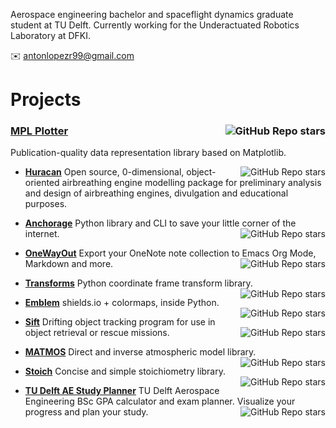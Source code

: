 Aerospace engineering bachelor and spaceflight dynamics graduate student at TU Delft. Currently working for the Underactuated Robotics Laboratory at DFKI.

✉️ antonlopezr99@gmail.com

# Projects

### [MPL Plotter](https://github.com/alopezrivera/mpl_plotter) <img align="right" alt="GitHub Repo stars" src="https://img.shields.io/github/stars/alopezrivera/mpl_plotter?style=social">
  
  Publication-quality data representation library based on Matplotlib.

- **[Huracan](https://github.com/alopezrivera/huracan)** <img align="right" alt="GitHub Repo stars" src="https://img.shields.io/github/stars/alopezrivera/huracan?style=social">
  Open source, 0-dimensional, object-oriented airbreathing engine modelling package for preliminary analysis and design of airbreathing engines, divulgation and educational purposes. 

- **[Anchorage](https://github.com/alopezrivera/anchorage)** Python library and CLI to save your little corner of the internet. <img align="right" alt="GitHub Repo stars" src="https://img.shields.io/github/stars/alopezrivera/anchorage?style=social">

- **[OneWayOut](https://github.com/alopezrivera/owo)** Export your OneNote note collection to Emacs Org Mode, Markdown and more. <img align="right" alt="GitHub Repo stars" src="https://img.shields.io/github/stars/alopezrivera/owo?style=social">

- **[Transforms](https://github.com/alopezrivera/transforms)** Python coordinate frame transform library. <img align="right" alt="GitHub Repo stars" src="https://img.shields.io/github/stars/alopezrivera/transforms?style=social">

- **[Emblem](https://github.com/alopezrivera/emblem)** shields.io + colormaps, inside Python. <img align="right" alt="GitHub Repo stars" src="https://img.shields.io/github/stars/alopezrivera/emblem?style=social">

- **[Sift](https://github.com/alopezrivera/sift)** Drifting object tracking program for use in object retrieval or rescue missions. <img align="right" alt="GitHub Repo stars" src="https://img.shields.io/github/stars/alopezrivera/sift?style=social">

- **[MATMOS](https://github.com/alopezrivera/MATMOS)** Direct and inverse atmospheric model library. <img align="right" alt="GitHub Repo stars" src="https://img.shields.io/github/stars/alopezrivera/MATMOS?style=social">

- **[Stoich](https://github.com/alopezrivera/stoich)** Concise and simple stoichiometry library. <img align="right" alt="GitHub Repo stars" src="https://img.shields.io/github/stars/alopezrivera/stoich?style=social">

- **[TU Delft AE Study Planner](https://github.com/alopezrivera/tudelft-ae-study-planner )** TU Delft Aerospace Engineering BSc GPA calculator and exam planner. Visualize your progress and plan your study. <img align="right" alt="GitHub Repo stars" src="https://img.shields.io/github/stars/alopezrivera/tudelft-ae-study-planner ?style=social">

